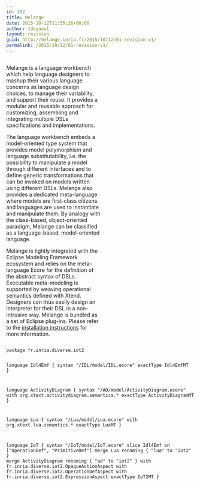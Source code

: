 ```yaml
---
id: 102
title: Melange
date: 2015-10-12T11:55:26+00:00
author: tdegueul
layout: revision
guid: http://melange.inria.fr/2015/10/12/61-revision-v1/
permalink: /2015/10/12/61-revision-v1/
---
```

<div style="width: 50%; float: left;">
  <p style="text-align: left;">
    Melange is a language workbench which help language designers to mashup their various language concerns as language design choices, to manage their variability, and support their reuse. It provides a modular and reusable approach for customizing, assembling and integrating multiple DSLs specifications and implementations.
  </p>
  
  <p style="text-align: left;">
    The language workbench embeds a model-oriented type system that provides model polymorphism and language substitutability, i.e. the possibility to manipulate a model through different interfaces and to define generic transformations that can be invoked on models written using different DSLs. Melange also provides a dedicated meta-language where models are first-class citizens and languages are used to instantiate and manipulate them. By analogy with the class-based, object-oriented paradigm, Melange can be classified as a language-based, model-oriented language.
  </p>
  
  <p style="text-align: left;">
    Melange is tightly integrated with the Eclipse Modeling Framework ecosystem and relies on the meta-language Ecore for the definition of the abstract syntax of DSLs. Executable meta-modeling is supported by weaving operational semantics defined with Xtend. Designers can thus easily design an interpreter for their DSL in a non-intrusive way. Melange is bundled as a set of Eclipse plug-ins. Please refer to the <a href="http://localhost/wordpress/index.php/download/">installation instructions</a> for more information.
  </p>
</div>

<div style="float: right;">
  <pre><code>package fr.inria.diverse.iot2

language Idl4Emf {
  syntax "/IDL/model/IDL.ecore"
  exactType Idl4EmfMT
}

language ActivityDiagram {
  syntax "/AD/model/ActivityDiagram.ecore"
  with org.xtext.activitydiagram.semantics.*
  exactType ActivityDiagramMT
}

language Lua {
  syntax "/Lua/model/Lua.ecore"
  with org.xtext.lua.semantics.*
  exactType LuaMT
}

language IoT {
  syntax "/IoT/model/IoT.ecore"
  slice Idl4Emf on ["OperationDef", "PrimitiveDef"]
  merge Lua renaming { "lua" to "iot2" }
  merge ActivityDiagram renaming { "ad" to "iot2" }
  with fr.inria.diverse.iot2.OpaqueActionAspect
  with fr.inria.diverse.iot2.OperationDefAspect
  with fr.inria.diverse.iot2.ExpressionAspect
  exactType IoT2MT
}
</code></pre>
</div>